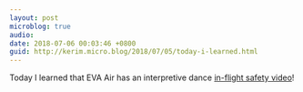 ```yaml
---
layout: post
microblog: true
audio: 
date: 2018-07-06 00:03:46 +0800
guid: http://kerim.micro.blog/2018/07/05/today-i-learned.html
---
```

Today I learned that EVA Air has an interpretive dance [in-flight safety video](https://m.youtube.com/watch?v=B1osPNt7BNY)!
